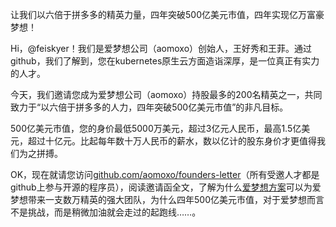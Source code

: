 让我们以六倍于拼多多的精英力量，四年突破500亿美元市值，四年实现亿万富豪梦想！

Hi，@feiskyer！我们是爱梦想公司（aomoxo）创始人，王好秀和王菲。通过github，我们了解到，您在kubernetes原生云方面造诣深厚，是一位真正有实力的人才。

今天，我们邀请您成为爱梦想公司（aomoxo）持股最多的200名精英之一，共同致力于“以六倍于拼多多的人力，四年突破500亿美元市值”的非凡目标。

500亿美元市值，您的身价最低5000万美元，超过3亿元人民币，最高1.5亿美元，超过十亿元。比起每年数十万人民币的薪水，数以亿计的股东身价才更值得我们为之拼搏。

OK，现在就请您访问[github.com/aomoxo/founders-letter](http://github.com/aomoxo/founders-letter)（所有受邀人才都是github上参与开源的程序员），阅读邀请函全文，了解为什么[爱梦想方案](http://github.com/aomoxo/aomoxo-plan)可以为爱梦想带来一支数万精英的强大团队，为什么四年500亿美元市值，对于爱梦想而言不是挑战，而是稍微加油就会走过的起跑线……。

